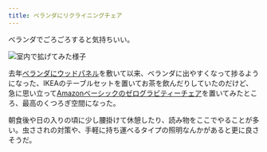 ```yaml
---
title: ベランダにリクライニングチェア
---
```

ベランダでごろごろすると気持ちいい。

![](https://lh3.googleusercontent.com/docs/AG8NV2bOrc2A0Cr7y5sLkXV3MF3f90oHd_41tpHicoopYC0CDzlehY9PnvqCbQi3-lSvBfvr3swyf7f7Neyr3Fmpl_kfwwaIeorvdqb3OmhvdpJCTQvZColqRcUewt0PmuvqDU_u1aOzHjRfwOlgvZBhzHQgKxxvP67lv5RuPbN8082Jle0QRzC70chPY_y-BopRRRQBzsjL9r0t5D1KJ_Fsaxh9J5Nts_8XU6QAHSH4uf-so6elzoQu_fIpSJIdv-Xq_l1GwoFX-fj2zIppeUnCaxIX-eA6V314VAwkxUpWzcTmsxeFaXIz24ofUNwNov8sYCn8Dx_RUbXPj2_hA_a2fNN-19Cqmnv5kmNcQkE-ZTXdMa21qcBWhcViytH-Yj2z4UYgO5Y0IuNigpBeB_tAjqzMFU-rTVAQMf3Y0JPyGIOoEf75_otcY3P5yDi71xu_6dooES--z07FgVL9JuJA7l-Izuzo4w9Cq214DiYOhIbzCJbGfCGY5ktgaivLJFULDIO06ryWVD6uy59cIDBaoJ4QodFVxeyHn_kUVNbfgn_k4Az6gq_eVzaSRNNXLl6e2OTDGC21UYDu5kXqnm4sofVK8-XnwwSdZ3OPagXhlJuLudgY3NMd57WxGM9GHJiY0uA-qx3kf3YxL9XzkGz92OUcGxiN86PaIQcvv1GCYbGQ9sEWfXt57vB0EIjk71VCt1OFrySAAkO3lXDs7XHLuQcHJLZTtkOvVcfSsa66MU2hIWnkvKxf7cb5eSgizbyOvDMbhtxQpZfNSQF6baklJgX2sfPRBiyFMFB9w5Jce1icF0ttxdBTiizQFBv7bJKjWq78OKuIjuMzFV4LWlFxYAD8xVccP4MReBrwNSiii-oD2d2Bi53WpC7gTtJU-bcPK4ubvCqomBBGtiGn-_AIxwFiQy0Zl2yW5yBkUtu6bJQjjUjwBj6c-tVwTWfgG_-4MJxltYwgDVJlIoMIuph6EKYu8SfmiSNo_IbECak-71-SrHQil1JzmYMZfTJiAgPXAUQ_e41kNi7QNmcUub96_VByEkd1rX2MVOjCMZRMKluXi-fr2YSg_4ecdaleFCWcenb36zss00i2AR5jVIjzmUwols9G4HX-dalF6xSf-EmVghOcI3limLTnCL8HOEVQib1QHeSNQhH8C2S_ieOSyOGHctP918G_lpqe96xpwT7Czi7dtETtrArY5ipHy9WIaSrEOlq6Gu8f-V3mcJdU_wvTE1awjFShlytUxTTVNCr54PNY "室内で拡げてみた様子")

去年[ベランダにウッドパネル](https://r7kamura.com/articles/2021-09-30-wood-panel)を敷いて以来、ベランダに出やすくなって捗るようになった、IKEAのテーブルセットを置いてお茶を飲んだりしていたのだけど、急に思い立って[Amazonベーシックのゼログラビティーチェア](https://www.amazon.co.jp/dp/B0716DKHS1)を置いてみたところ、最高のくつろぎ空間になった。

朝食後や日の入りの頃に少し腰掛けて休憩したり、読み物をここでやることが多い。虫さされの対策や、手軽に持ち運べるタイプの照明なんかがあると更に良さそうだ。

